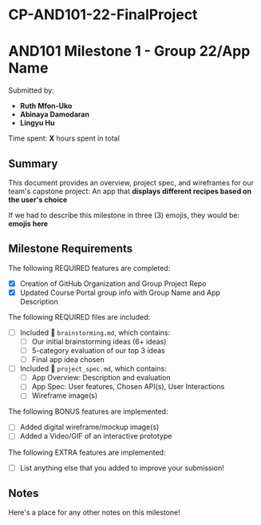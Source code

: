 # CP-AND101-22-FinalProject

<!-- (This is a comment) INSTRUCTIONS: Go through this page and fill out any **bolded** entries with their correct values.-->

# AND101 Milestone 1 - **Group 22/App Name**

Submitted by:
- **Ruth Mfon-Uko**
- **Abinaya Damodaran**
- **Lingyu Hu**

Time spent: **X** hours spent in total

## Summary

This document provides an overview, project spec, and wireframes for our team's capstone project: An app that **displays different recipes based on the user's choice**

If we had to describe this milestone in three (3) emojis, they would be: **emojis here**

## Milestone Requirements

<!-- Please be sure to change the [ ] to [x] for any features you completed.  If a feature is not checked [x], you might miss the points for that item! -->

The following REQUIRED features are completed:

- [x] Creation of GitHub Organization and Group Project Repo
- [x] Updated Course Portal group info with Group Name and App Description

The following REQUIRED files are included:

- [ ] Included 📄 `brainstorming.md`, which contains:
  - [ ] Our initial brainstorming ideas (6+ ideas)
  - [ ] 5-category evaluation of our top 3 ideas
  - [ ] Final app idea chosen
- [ ] Included 📄 `project_spec.md`, which contains:
  - [ ] App Overview: Description and evaluation
  - [ ] App Spec: User features, Chosen API(s), User Interactions
  - [ ] Wireframe image(s)

The following BONUS features are implemented:

- [ ] Added digital wireframe/mockup image(s)
- [ ] Added a Video/GIF of an interactive prototype

The following EXTRA features are implemented:

- [ ] List anything else that you added to improve your submission!

## Notes

Here's a place for any other notes on this milestone!
